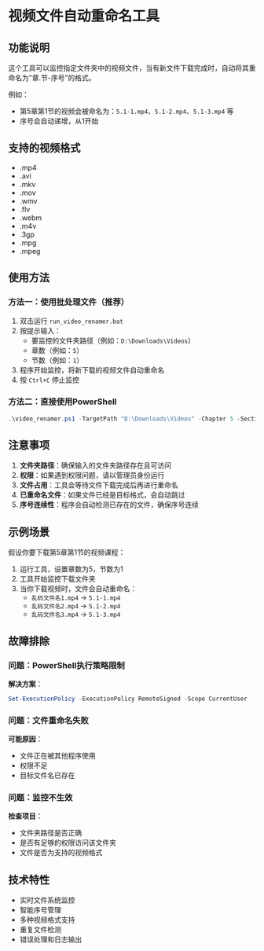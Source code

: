# 视频文件自动重命名工具

## 功能说明

这个工具可以监控指定文件夹中的视频文件，当有新文件下载完成时，自动将其重命名为"章.节-序号"的格式。

例如：
- 第5章第1节的视频会被命名为：`5.1-1.mp4`、`5.1-2.mp4`、`5.1-3.mp4` 等
- 序号会自动递增，从1开始

## 支持的视频格式

- .mp4
- .avi
- .mkv
- .mov
- .wmv
- .flv
- .webm
- .m4v
- .3gp
- .mpg
- .mpeg

## 使用方法

### 方法一：使用批处理文件（推荐）

1. 双击运行 `run_video_renamer.bat`
2. 按提示输入：
   - 要监控的文件夹路径（例如：`D:\Downloads\Videos`）
   - 章数（例如：`5`）
   - 节数（例如：`1`）
3. 程序开始监控，将新下载的视频文件自动重命名
4. 按 `Ctrl+C` 停止监控

### 方法二：直接使用PowerShell

```powershell
.\video_renamer.ps1 -TargetPath "D:\Downloads\Videos" -Chapter 5 -Section 1
```

## 注意事项

1. **文件夹路径**：确保输入的文件夹路径存在且可访问
2. **权限**：如果遇到权限问题，请以管理员身份运行
3. **文件占用**：工具会等待文件下载完成后再进行重命名
4. **已重命名文件**：如果文件已经是目标格式，会自动跳过
5. **序号连续性**：程序会自动检测已存在的文件，确保序号连续

## 示例场景

假设你要下载第5章第1节的视频课程：

1. 运行工具，设置章数为5，节数为1
2. 工具开始监控下载文件夹
3. 当你下载视频时，文件会自动重命名：
   - `乱码文件名1.mp4` → `5.1-1.mp4`
   - `乱码文件名2.mp4` → `5.1-2.mp4`
   - `乱码文件名3.mp4` → `5.1-3.mp4`

## 故障排除

### 问题：PowerShell执行策略限制
**解决方案**：
```powershell
Set-ExecutionPolicy -ExecutionPolicy RemoteSigned -Scope CurrentUser
```

### 问题：文件重命名失败
**可能原因**：
- 文件正在被其他程序使用
- 权限不足
- 目标文件名已存在

### 问题：监控不生效
**检查项目**：
- 文件夹路径是否正确
- 是否有足够的权限访问该文件夹
- 文件是否为支持的视频格式

## 技术特性

- 实时文件系统监控
- 智能序号管理
- 多种视频格式支持
- 重复文件检测
- 错误处理和日志输出